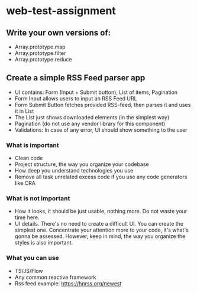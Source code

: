 # web-test-assignment

## Write your own versions of:
- Array.prototype.map
- Array.prototype.filter
- Array.prototype.reduce

## Create a simple RSS Feed parser app
- UI contains: Form (Input + Submit button), List of items, Pagination
- Form Input allows users to input an RSS Feed URL
- Form Submit Button fetches provided RSS-feed, then parses it and uses it in List
- The List just shows downloaded elements (in the simplest way)
- Pagination (do not use any vendor library for this component)
- Validations:  In case of any error, UI should show something to the user

### What is important
- Clean code
- Project structure, the way you organize your codebase
- How deep you understand technologies you use
- Remove all task unrelated excess code if you use any code generators like CRA

### What is not important
- How it looks, it should be just usable, nothing more. Do not waste your time here.
- UI details. There's no need to create a difficult UI. You can create the simplest one. Concentrate your attention more to your code, it's what's gonna be assessed. However, keep in mind, the way you organize the styles is also important.

### What you can use
- TS/JS/Flow
- Any common reactive framework
- Rss feed example: https://hnrss.org/newest
